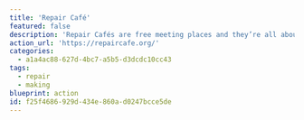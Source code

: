```yaml
---
title: 'Repair Café'
featured: false
description: 'Repair Cafés are free meeting places and they’re all about repairing things (together). You’ll find tools and materials to help you make any repairs to clothes, furniture, electrical appliances, bicycles, crockery, appliances, toys, et cetera. You’ll also find expert volunteers, with repair skills in all kinds of fields. Repair your stuff, or just enjoy a coffee. They''re world-wide, and the site is multi-lingual.'
action_url: 'https://repaircafe.org/'
categories:
  - a1a4ac88-627d-4bc7-a5b5-d3dcdc10cc43
tags:
  - repair
  - making
blueprint: action
id: f25f4686-929d-434e-860a-d0247bcce5de
---
```

